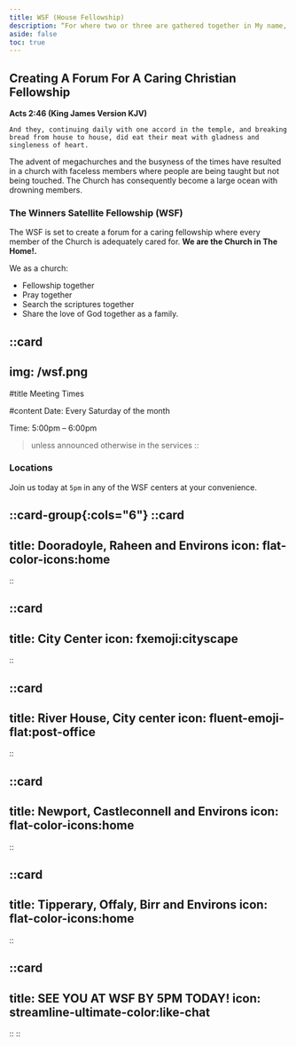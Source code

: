 ```yaml
---
title: WSF (House Fellowship)
description: “For where two or three are gathered together in My name, I am there in the midst of them.” Matt. 18:20.
aside: false
toc: true
---
```


## Creating A Forum For A Caring Christian Fellowship

**Acts 2:46 (King James Version KJV)** <br>

`And they, continuing daily with one accord in the temple, and breaking bread from house to house, did eat their meat with gladness and singleness of heart.`

The advent of megachurches and the busyness of the times have resulted in a church with faceless members where people are being taught but not being touched. The Church has consequently become a large ocean with drowning members.

### The Winners Satellite Fellowship (WSF) 

The WSF is set to create a forum for a caring fellowship where every member of the Church is adequately cared for. **We are the Church in The Home!.** 

We as a church:
 - Fellowship together
 - Pray together
 - Search the scriptures together
 - Share the love of God together as a family.


::card
---
img: /wsf.png
---
#title
Meeting Times

#content
Date: Every Saturday of the month

Time: 5:00pm – 6:00pm

> unless announced otherwise in the services
::

### Locations

Join us today at `5pm` in any of the WSF centers at your convenience.

::card-group{:cols="6"}
  ::card
  ---
  title: Dooradoyle, Raheen and Environs
  icon: flat-color-icons:home
  ---
  ::

  ::card
  ---
  title: City Center
  icon: fxemoji:cityscape
  ---
  ::

  ::card
  ---
  title: River House, City center
  icon: fluent-emoji-flat:post-office
  ---
  ::

  ::card
  ---
  title: Newport, Castleconnell and Environs
  icon: flat-color-icons:home
  ---
  ::

  ::card
  ---
  title: Tipperary, Offaly, Birr and Environs
  icon: flat-color-icons:home
  ---
  ::

  ::card
  ---
  title: SEE YOU AT WSF BY 5PM TODAY!
  icon: streamline-ultimate-color:like-chat
  ---
  ::
::
